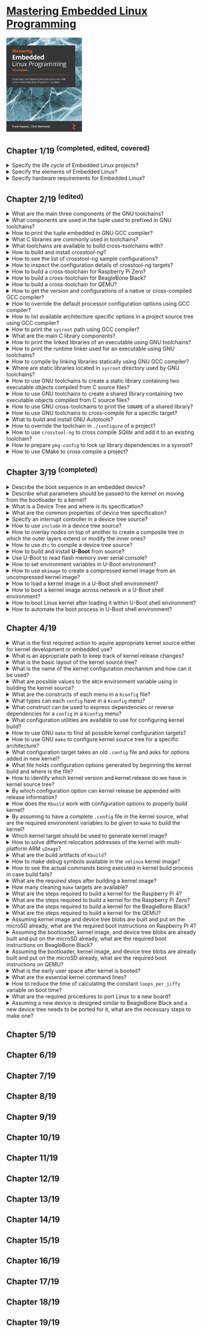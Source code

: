 # [Mastering Embedded Linux Programming](https://www.amazon.com/Mastering-Embedded-Linux-Programming-potential/dp/1789530385/ref=sr_1_3?keywords=9781789530384&qid=1661185260&sr=8-3)
<img alt="9781789530384" src="../covers/9781789530384.jpg" width="200"/>

## Chapter 1/19 <sup>(completed, edited, covered)</sup>

<details>
<summary>Specify the life cycle of Embedded Linux projects?</summary>

> 1. Board Bring-Up
> 2. System Architecture and Design Choice
> 3. Writing Embedded Applications
> 4. Debugging and Optimizing Performance

> Origin: 1

> References:
---
</details>

<details>
<summary>Specify the elements of Embedded Linux?</summary>

> 1. Toolchain
> 2. Bootloader
> 3. Kernel
> 4. Root filesystem
> 5. Embedded Applications

> Origin: 1

> References:
---
</details>

<details>
<summary>Specify hardware requirements for Embedded Linux?</summary>

> 1. CPU architecture
> 2. Reasonable amout of RAM
> 3. Non-volatile storage
> 4. Serial port
> 5. Debugging interface (e.g. JTAG)

> Origin: 1

> References:
---
</details>

## Chapter 2/19 <sup>(edited)</sup>

<details>
<summary>What are the main three components of the GNU toolchains?</summary>

> * binutils **(base-devel)**: [https://gnu.org/software/binutils](https://gnu.org/software/binutils)
> * gcc **(base-devel)**: [https://gcc.gnu.org](https://gcc.gnu.org)
> * C library + Linux header files

> Origin: 2

> References:
> - [LLVM support for kernel build](https://kernel.org/doc/html/latest/kbuild/llvm.html)
---
</details>

<details>
<summary>What components are used in the tuple used to prefixed in GNU toolchains?</summary>

> * CPU Architecture + Endianness (e.g. `x86_64`, `mipsel`, `armeb`)
> * Vendor (e.g. `buildroot`)
> * Kernel (e.g. `linux`)
> * Operating System + ABI (e.g. `gnueabi`, `gnueabihf`, `musleabi`, `musleabihf`)
> 

> Origin: 2

> References:
---
</details>

<details>
<summary>How to print the tuple embedded in GNU GCC compiler?</summary>

> ```sh
> gcc -dumpmachine
> ``````

> Origin: 2

> References:
---
</details>

<details>
<summary>What C libraries are commonly used in toolchains?</summary>

> * glibc: [https://gnu.org/software/libc](https://gnu.org/software/libs)
> * musl libs: [https://musl.libc.org](https://musl.libc.org)
> * uClibc-ng: [https://uclibc-ng.org](https://uclibc-ng.org)
> * eglibc: [https://uclibc.org/home](https://uclibc.org/home)

> Origin: 2

> References:
---
</details>

<details>
<summary>What toolchains are available to build cross-toolchains with?</summary>

> Toolchain can be completely built manually by [Cross Linux From Scratch](https://trac.clfs.org).
> Another alternative to build toolchains is [crosstool-NG](https://crosstool-ng.github.io).

> Origin: 2

> References:
---
</details>

<details>
<summary>How to build and install <i>crosstool-ng</i>?</summary>

> ```sh
> git clone https://github.com/crosstool-ng/crosstool-ng.git
> cd crosstool-ng
> git checkout <latest>
> ./bootstrap
> ./configure --enable-local
> make -j<cores>
> ./ct-ng --version
> ``````

> Origin: 2

> References:
---
</details>

<details>
<summary>How to see the list of crosstool-ng sample configurations?</summary>

```sh
./ct-ng list-samples
```
</details>

<details>
<summary>How to inspect the configuration details of crosstool-ng targets?</summary>

> ```sh
> ./ct-ng show-<sample>
> ./ct-ng show-armv6-unknown-linux-gnueabihf
> ./ct-ng show-arm-cortex_a8-linux-gnueabi
> ./ct-ng show-arm-unknown-linux-gnueabi
> ``````

> Origin: 2

> References:
---
</details>

<details>
<summary>How to build a cross-toolchain for Raspberry Pi Zero?</summary>

> Considering the processor used in this device which is `bmc2835` having an armv6 core, we should use the following target:
>
> ```sh
> ./ct-ng distclean
> ./ct-ng show-armv6-unknown-linux-gnueabihf
> ./ct-ng armv6-unknown-linux-gnueabihf
> ``````
>
> Change following kernel configurations and set their values accordingly:
>
> * Tarbal path
> * Build path
> * Vendor tuple
>
> ```sh
> ./ct-ng build
> ``````

> Origin: 2

> References:
---
</details>

<details>
<summary>How to build a cross-toolchain for BeagleBone Black?</summary>

> ```sh
> ./ct-ng distclean
> ./ct-ng show-arm-cortex_a8-linux-gnueabi
> ./ct-ng arm-cortex_a8-linux-gnueabi
> ``````
> 
> Change the following kernel configurations and set their values accordingly:
> 
> * **Paths and misc options** >> **Render the toolchain read-only**: disable
> * **Target options** >> **Floating point**: **hardware (FPU)**
> * **Target options** >> **Use specific FPU**: neon
> 
> ```sh
> ./ct-ng build
> ``````

> Origin: 2

> References:
---
</details>

<details>
<summary>How to build a cross-toolchain for QEMU?</summary>

> ```sh
> ./ct-ng distclean
> ./ct-ng show-arm-unknown-linux-gnueai
> ./ct-ng arm-unknown-linux-gnueai
> ``````
> 
> Change the following kernel configurations and set their values accordingly:
> 
> * **Paths and misc options** >> disable **Render the toolchain read-only**
> 
> ```sh
> ./ct-ng build
> ``````

> Origin: 2

> References:
---
</details>

<details>
<summary>How to get the version and configurations of a native or cross-compiled GCC compiler?</summary>

> ```sh
> ${CROSS_COMPILE}gcc -v
> ``````

> Origin: 2

> References:
---
</details>

<details>
<summary>How to override the default processor configuration options using GCC compiler?</summary>

> ```sh
> ${CROSS_COMPILE}gcc -mcpu=cortex-a5 main.c -o app
> ``````

> Origin: 2

> References:
---
</details>

<details>
<summary>How to list available architecture specific options in a project source tree using GCC compiler?</summary>

> ```sh
> ${CROSS_COMPILE}gcc --target-help
> ``````

> Origin: 2

> References:
---
</details>

<details>
<summary>How to print the <code>sysroot</code> path using GCC compiler?</summary>

> ```sh
> ${CROSS_COMPILE}gcc -print-sysroot
> ``````

> Origin: 2

> References:
---
</details>

<details>
<summary>What are the main C library components?</summary>

> * libc (linked by default)
> * libm
> * libpthread
> * librt

> Origin: 2

> References:
---
</details>

<details>
<summary>How to print the linked libraries of an executable using GNU toolchains?</summary>

> ```sh
> ${CROSS_COMPILE}readelf -a app | grep "Shared library"
> ``````

> Origin: 2

> References:
---
</details>

<details>
<summary>How to print the runtime linker used for an executable using GNU toolchains?</summary>

> ```sh
> ${CROSS_COMPILE}readelf -a app | grep "program interpreter"
> ``````

> Origin: 2

> References:
---
</details>

<details>
<summary>How to compile by linking libraries statically using GNU GCC compiler?</summary>

> ```sh
> ${CROSS_COMPILE}gcc -static main.c -o app
> ``````

> Origin: 2

> References:
---
</details>

<details>
<summary>Where are static libraries located in <code>sysroot</code> directory used by GNU toolchains?</summary>

> ```sh
> SYSROOT=$(${CROSS_COMPILE}gcc -print-sysroot)
> cd $SYSROOT
> ls -l usr/lib/libc.a
> ``````

> Origin: 2

> References:
---
</details>

<details>
<summary>How to use GNU toolchains to create a static library containing two executable objects compiled from C source files?</summary>

> ```sh
> ${CROSS_COMPILE}gcc -c test1.o
> ${CROSS_COMPILE}gcc -c test2.o
> ${CROSS_COMPILE}ar rc libtest1.a test1.o test2.o
> ${CROSS_COMPILE}gcc main.c -ltest -L../libs -I../include -o app
> ``````

> Origin: 2

> References:
---
</details>

<details>
<summary>How to use GNU toolchains to create a shared library containing two executable objects compiled from C source files?</summary>

> ```sh
> ${CROSS_COMPILE}gcc -fPIC -c test1.c
> ${CROSS_COMPILE}gcc -fPIC -c test2.c
> ${CROSS_COMPILE}gcc -shared -o libtest.so test1.o test2.o
> ${CROSS_COMPILE}gcc main.c -ltest -L../libs -I../include -o app
> ${CROSS_COMPILE}readelf -a app | grep library
> ${CROSS_COMPILE}readelf -a app | grep interpreter
> ``````

> Origin: 2

> References:
---
</details>

<details>
<summary>How to use GNU cross-toolchains to print the <code>SONAME</code> of a shared library?</summary>

> ```sh
> ${CROSS_COMPILE}readelf -a /usr/lib/x86_64-linux-gnu/libjpeg.so.8.2.2 | grep SONAME
> libjpeg.so.8
> ``````

> Origin: 2

> References:
---
</details>

<details>
<summary>How to use GNU toolchains to cross-compile for a specific target?</summary>

> By using environment variables to specify toolchains:
>
> ```sh
> export CROSS_COMPILE=armv6-rpi-linux-gnueabihf-
> make
> ``````
>
> Or by specifying behind the `make` command directly:
>
> ```sh
> make CROSS_COMPILE=armv6-rpi-linux-gnueabihf-
> ``````

> Origin: 2

> References:
---
</details>

<details>
<summary>What to build and install GNU Autotools?</summary>

> * GNU Autoconf [https::/gnu.org/software/autoconf/autoconf.html](https::/gnu.org/software/autoconf/autoconf.html)
> * GNU Automake [https://gnu.org/savannah-checkouts/gnu/automake](https://gnu.org/savannah-checkouts/gnu/automake)
> * GNU Libtool [https://gnu.org/software/libtool/libtool.html](https://gnu.org/software/libtool/libtool.html)
> * Gnulib [https://gnu.org/software/gnulib](https://gnu.org/software/gnulib)
> 
> ```sh
> ./configure
> make
> make install
> ``````

> Origin: 2

> References:
---
</details>

<details>
<summary>How to override the toolchain in <code>./configure</code> of a project?</summary>

> ```sh
> CC=armv6-rpi-linux-gnueabihf-gcc ./configure --host=armv6-rpi-linux-gnueabihf
> ``````

> Origin: 2

> References:
---
</details>

<details>
<summary>How to use <code>crosstool-ng</code> to cross compile <i>SQlite</i> and add it to an existing toolchain?</summary>

> ```sh
> wget http://www.sqlite.org/2020/sqlite-autoconf-3330000.tar.gz
> tar xf sqlite-autoconf-3330000.tar.gz
> cd sqlite-autoconf-3330000
> CC=armv6-rpi-linux-gnueabihf-gcc ./configure --host=armv6-rpi-linux-gnueabihf --prefix=/usr
> make
> make DESTDIR=$(armv6-rpi-linux-gnueabi-gcc -print-sysroot) install
> 
> armv6-rpi-linux-gnueabihf main.c -o sqlite-test -lsqlite3
> ``````

> Origin: 2

> References:
---
</details>

<details>
<summary>How to prepare <code>pkg-config</code> to look up library dependencies in a sysroot?</summary>

> In order for `pkg-config` to address library and header files belonging to *sqlite3*, it should be able to see `<sysroot>/usr/lib/pkgconfig/sqlite3.pc`:
>
> ```sh
> export CROSS_COMPILE="xtools/armv6-rpi-linux-gnueabihf-"
> export PKG_CONFIG_LIBDIR=$(${CROSS_COMPILE}gcc -print-sysroot)/usr/lib/pkgconfig
> ${CROSS_COMPILE}gcc $(pkg-config sqlite3 --cflags --libs) main.c -o sqlite-test
> ``````

> Origin: 2

> References:
---
</details>

<details>
<summary>How to use CMake to cross compile a project?</summary>

> ```sh
> export CROSS_COMPILE="xtools/armv6-rpi-linux-gnueabihf-"
> cmake -S . -B build -D CMAKE_INSTALL_PREFIX:PATH=sysroot -D CMAKE_C_COMPILER:PATH=${CROSS_COMPILE}gcc
> cmake --build build --parallel 8 --target all
> cmake --build build --parallel 8 --target install
> ``````

> Origin: 2

> References:
---
</details>

## Chapter 3/19 <sup>(completed)</sup>

<details>
<summary>Describe the boot sequence in an embedded device?</summary>

> * **Phase 1 Rom Code**: loads a small chunk of code from first few pages of NAND, from flash memory connected through **Serial Peripheral Interface**, or from the first sector of an MMC device, or from a file named ML on the first partition of an MMC device.
> * **Phase 2 Secondary Program Loader (SPL)**: sets up memory controller and other essential parts of the system in preparation for loading the **TPL** into DRAM.
> * **Phase 3 Tertiary Program Loader (TPL)**: full bootloader such as U-Boot loads the kernel + optional FDT and initramfs into DRAM.

> Origin: 3

> References:
---
</details>

<details>
<summary>Describe what parameters should be passed to the kernel on moving from the bootloader to a kernel?</summary>

> * The machine number, which is used on PowerPC and Arm platform without support for a device tree, to Identify the type of SoC.
> * Basic details of the hardware that's been detected so far, including the size and location of the physical RAM and the CPU's clock speed.
> * The kernel command line.
> * Optionally, the location and size of a device tree binary.
> * Optionally, the location and size of an initial RAM disk, called the **initial RAM file system (initramfs)**.

> Origin: 3

> References:
---
</details>

<details>
<summary>What is a Device Tree and where is its specification?</summary>

> * https://github.com/devicetree-org/devicetree-specification/releases

> Origin: 3

> References:
---
</details>

<details>
<summary>What are the common properties of device tree specification?</summary>

> * Device tree begins with a root node.
> * **reg** property referes to a range of units in a register space.
>
> ```dts
> /dts-v1/;
> /{
>     model = "TI AM335x BeagleBone";
>     compatible = "ti,am33xx";
>     #address-cells = <1>;
>     #size-cells = <1>;
>     cpus {
>         #address-cells = <1>;
>         #size-cells = <0>;
>         cpu@0 {
>             compatible = "arm,cortex-a8";
>             device_type = "cpu";
>             reg = <0>;
>         };
>     };
>     memory@80000000 {
>         device_type = "memory";
>         reg = <0x80000000 0x20000000>; /* 512 MB */
>     };
> };
> ``````

> Origin: 3

> References:
> - [Device Tree Bindings](https://kernel.org/doc/html/latest/devicetree/bindings/ "/devicetree/bindings")
---
</details>

<details>
<summary>Specify an interrupt controller in a device tree source?</summary>

> * Labels used can be expressed in connections to reference to a node.
> * Labels are also referred to as **phandles**.
> * **interrupt-controller** property identifies not as interrupt controller.
> * **interrupt-parrent** property references the interrupt controller.
>
> ```dts
> /dts-v1/;
> {
>     intc: interrupt-controller@48200000 {
>         compatible = "ti,am33xx-intc";
>         interrupt-controller;
>         #interrupt-cells = <1>;
>         reg = <0x48200000 0x1000>;
>     };
>     lcdc: lcdc@48200000 {
>         compatible = "ti,am33xx-tilcdc";
>         reg = <0x4830e000 0x1000>;
>         interrupt-parent = <&intc>;
>         interrupts = <36>;
>         ti,hwmods = "lcdc";
>         status = "disabled";
>     };
> };
> ``````

> Origin: 3

> References:
---
</details>

<details>
<summary>How to use <code>include</code> in a device tree source?</summary>

> ```dts
> /include/ "vexpress-v2m.dtsi"
> ``````

> Origin: 3

> References:
---
</details>

<details>
<summary>How to overlay nodes on top of another to create a composite tree in which the outer layers extend or modify the inner ones?</summary>

> * The **status** is disabled, meaning that no device driver should be bound to it.
>
> ```dts
> mmc1: mmc@48060000 {
>     compatible = "ti,omap4-hsmmc";
>     t.hwmods = "mmc1";
>     ti,dual-volt;
>     ti,needs-special-reset;
>     ti,needs-special-hs-handling;
>     dmas = <&edma_xbar 24 0 0 &edma_xbar 25 0 0>;
>     dma_names = "tx", "rx";
>     interrupts = <64>;
>     reg = <0x48060000 0x1000>;
>     status = "disabled";
> };
> ``````
>
> * The **status** property is set to *okay*, which causes the MMC device driver to bind with this interface.
>
> ```dtsi
> &mmc1 {
>     status = "okay";
>     bus-width = <0x4>;
>     pinctrl-names = "default";
>     pinctrl-0 = <&mmc1_pins>;
>     cd-gpios = <&gpio0 6 GPIO_ACTIVE_LOW>;
> };
> ``````
>
> * The **mmc1** interface is connected to a different voltage regulator on the BeagleBone Black as expressed in am335x-boneblack.dts, which associates it with the voltage regulator via the **vmmcsd_fixed** label:
>
> ```dtsi
> &mmc1 {
>     vmmc-supply = <&vmmcsd_fixed>;
> };
> ``````

> Origin: 3

> References:
---
</details>

<details>
<summary>How to use <code>dtc</code> to compile a device tree source?</summary>

> ```sh
> dtc beaglebone-black.dts -o beaglebone-black.dtb
> ``````

> Origin: 3

> References:
---
</details>

<details>
<summary>How to build and install <b>U-Boot</b> from source?</summary>

> ```sh
> git clone git:://git.denx.de/u-boot.git
> cd u-boot
> git checkout v2021.01
> make ARCH=arm CROSS_COMPILE=arm-cortex_a8-linux-gnueabihf- am335x_emv_defconfig
> make ARCH=arm CROSS_COMPILE=arm-cortex_a8-linux-gnueabihf- -j2
> sudo fdisk /dev/sda
> mkfs.vfat -F 16 -n boot /dev/sda1
> mkfs.ext4 -L rootfs /dev/sda2
> mount /dev/sda1 /run/media/brian/boot
> cp MLO u-boot.img /run/media/brian/boot
> umount /run/media/brian/boot
> picocom -b 115200 /dev/ttyUSB0
> ``````
> 
> The results of the compilation:
> 
> * `u-boot`: U-Boot in ELF object format, suitable for use with a debugger
> * `u-boot.map`: The symbol table
> * `u-boot.bin`: U-Boot in raw binary format, suitable for running on your device
> * `u-boot.img`: This is `u-boot.bin` with a U-Boot header added, suitable for uploading to a running copy of U-Boot
> * `u-boot.srec`: U-Boot in Motoral S-record (**SRECORD** or **SRE**) format, suitable for transferring over a serial connection
> * `MLO`: The BeagleBone Black also requires a **SPL** which is built here

> Origin: 3

> References:
---
</details>

<details>
<summary>Use U-Boot to read flash memory over serial console?</summary>

> Read `0x200000` bytes from offset `0x400000` from the start of the NAND memory into RAM address `0x82000000`
>
> ```sh
> nand read 82000000 400000 200000
> ``````

> Origin: 3

> References:
---
</details>

<details>
<summary>How to set environment variables in U-Boot environment?</summary>

> ```sh
> setenv foo bar
> printenv foo
> 
> setenv foo # reset foo
> printenv # print all environment variables
> ``````

> Origin: 3

> References:
---
</details>

<details>
<summary>How to use <code>mkimage</code> to create a compressed kernel image from an uncompressed kernel image?</summary>

> ```sh
> mkimage --help
> mkimage -A arm -O linux -T kernel -C gzip -a 0x80008000 0e 0x80008000 -n 'Linux' -d zImage uImage
> ``````

> Origin: 3

> References:
---
</details>

<details>
<summary>How to load a kernel image in a U-Boot shell environment?</summary>

> ```sh
> mmc rescan
> fatload mmc 0:1 82000000 uimage
> iminfo 82000000
> ``````

> Origin: 3

> References:
---
</details>

<details>
<summary>How to boot a kernel image across network in a U-Boot shell environment?</summary>

> ```sh
> setenv ipaddr 192.168.1.12
> setenv serverip 192.168.1.18
> tftp 82000000 uImage
> tftpboot 82000000 uimage
> nandecc hw
> nand erase 280000 400000
> nand write 82000000 280000 400000
> nand read 82000000 280000 400000
> ``````

> Origin: 3

> References:
---
</details>

<details>
<summary>How to boot Linux kernel after loading it within U-Boot shell environment?</summary>

> ```sh
> # bootm [kernel address] [ramdist address] [dtb address]
> bootm 82000000 - 83000000
> ``````

> Origin: 3

> References:
---
</details>

<details>
<summary>How to automate the boot process in U-Boot shell environment?</summary>

> ```sh
> setenv bootcmd nand read 82000000 400000 200000\;bootm 82000000
> ``````

> Origin: 3

> References:
---
</details>

## Chapter 4/19

<details>
<summary>What is the first required action to aquire appropriate kernel source either for kernel development or embedded use?</summary>

> To follow kernel mainline, below repository should be used:
>
> ```sh
> git clone git://git.kernel.org/pub/scm/linux/kernel/git/torvalds/linux.git
> ``````
>
> To use long-term releases of the kernel, below repository should be used instead:
>
> ```sh
> git clone git://git.kernel.org/pub/scm/linux/kernel/git/stable/linux-stable.git
> ``````

> Origin: 4

> References:
---
</details>

<details>
<summary>What is an appropriate path to keep track of kernel release changes?</summary>

> Follow up overviews of each kernel release on **KernelNewbies** to see changes.

> Origin: 4

> References:
> - https://kernelnewbies.org/LinuxVersions
---
</details>

<details>
<summary>What is the basic layout of the kernel source tree?</summary>

> * `arch`: architecture specific files.
> * `Documentation`: main kernel documentation.
> * `drivers`: device drivers, each type having specific subdirectory.
> * `fs`: filesystem code.
> * `include`: kernel header files, including required headers for building the toolchain.
> * `init`: kernel startup code.
> * `kernel`: core functions, including scheduling, locking, timers, power management, and debug/trace code.
> * `mm`: memory management.
> * `net`: network protocols.
> * `scripts`: useful scripts, including the **device tree compiler**.
> * `tools`: useful tools, including the Linux performance counters tool, `perf`.

> Origin: 4

> References:
---
</details>

<details>
<summary>What is the name of the kernel configuration mechanism and how can it be used?</summary>

> The configuration mechanism is called `Kconfig`, and the build system that it integrates with it is called `Kbuild`.

> Origin: 4

> References:
> - [Documentation/kbuild](https://www.kernel.org/doc/html/latest/kbuild/)
---
</details>

<details>
<summary>What are possible values to the <code>ARCH</code> environment variable using in building the kernel source?</summary>

> The value you put into `ARCH` is one of the subdirectories you find in the `arch` directory in the kernel source tree.

> Origin: 4

> References:
---
</details>

<details>
<summary>What are the constructs of each menu in a <code>Kconfig</code> file?</summary>

> Each `config` identifier is constructed as follows:
>
> ```kconfig
> menu "Menu Title"
> [...]
> config EXAMPLE
>     bool "config inline description"
>     default [y,m,n]
>     help
>         multi-line config description.
> [...]
> endmenu
> ``````
>
> This config can be found in `.config` file as `CONFIG_EXAMPLE=y`.

> Origin: 4

> References:
---
</details>

<details>
<summary>What types can each <code>config</code> have in a <code>Kconfig</code> menu?</summary>

> * `bool`: either `y` or not defined.
> * `tristate`: feature can be built as a kernel module or built into the main kernel image.
> * `int`: integer value using decimal notation.
> * `hex`: unsigned integer value using hexadecimal notation.
> * `string`: string value.

> Origin: 4

> References:
---
</details>

<details>
<summary>What construct can be used to express dependencies or reverse dependencies for a <code>config</code> in a <code>Kconfig</code> menu?</summary>

> Dependencies can be expressed by `depends on` construct:
>
> ```kconfig
> config EXAMPLE
>     tristate "config inline description"
>     depends on DEPENDENCY
> ``````
>
> `EXAMPLE` will not be shown in menu if `DEPENDENCY` is not set.
>
> Reverse dependencies can be expressed by `select` construct, as an example in `arch/arm`
>
> ```kconfig
> config ARM
>     bool
>     default y
>     select ARCH_KEEP_MEMBLOCK
>     ...
> ``````
>
> Selecting any config as reverse dependency, sets its value as `y`.

> Origin: 4

> References:
---
</details>

<details>
<summary>What configuration utilities are available to use for configuring kernel build?</summary>

> * `menuconfig`: requires `ncurses`, `flex`, and `bison` packages.
> * `xconfig`
> * `gconfig`

> Origin: 4

> References:
---
</details>

<details>
<summary>How to use GNU <code>make</code> to find all possible kernel configuration targets?</summary>

> There is a set of known working configuration files in `arch/$ARCH/configs`, each containing suitable configuration values for a single SoC or a group of SoCs.
>
> To make configuration for `arm64` SoCs:
>
> ```sh
> make ARCH=arm64 defconfig
> ``````
>
> To make configuration for SoC of `raspberry pi zero`, considering its `bcm2835` 32-bits processor:
>
> ```sh
> make ARCH=arm bcm2835_defconfig
> ``````

> Origin: 4

> References:
---
</details>

<details>
<summary>How to use GNU <code>make</code> to configure kernel source tree for a specific architecture?</summary>

> `ARCH` environment variable needs to be set for almost all `make` targets:
>
> ```sh
> make ARCH=arm menuconfig
> ``````

> Origin: 4

> References:
---
</details>

<details>
<summary>What configuration target takes an old <code>.config</code> file and asks for options added in new kernel?</summary>

> The `oldconfig` target validates modified `.config`.
>
> ```sh
> make ARCH=arm oldconfig
> ``````
>
> Use `olddefconfig` target to use a preconfigured `.config` file and set new parameters as default.
>
> ```sh
> make ARCH=arm olddefconfig
> ``````

> Origin: 4

> References:
---
</details>

<details>
<summary>What file holds configuration options generated by beginning the kernel build and where is the file?</summary>

> A header file `include/generated/autoconf.h` contains `#define` preprocessors to be included in the kernel source.

> Origin: 4

> References:
---
</details>

<details>
<summary>How to identify which kernel version and kernel release do we have in kernel source tree?</summary>

> This is reported at runtime through the `uname` command.  
> It is also used in naming the directory where kernel modules are stored.
>
> ```sh
> make ARCH=arm kernelversion
> make ARCH=arm kernelrelease
> ``````

> Origin: 4

> References:
---
</details>

<details>
<summary>By which configuration option can kernel release be appended with release information?</summary>

> `CONFIG_LOCALVERSION` option is the release information string to be appended to kernel release.  
> Kernel version can never be appended.

> Origin: 4

> References:
---
</details>

<details>
<summary>How does the <code>Kbuild</code> work with configuration options to properly build kernel?</summary>

> `Kbuild` takes configurations from `.config` file and follows below pattern in make files such as `drivers/char/Makefile`:
>
> ```make
> obj-y += mem.o random.o
> obj-$(CONFIG_TTY_PRINTK) += ttyprintk.o
> ``````

> Origin: 4

> References:
---
</details>

<details>
<summary>By assuming to have a complete <code>.config</code> file in the kernel source, what are the required environment variables to be given to <code>make</code> to build the kernel?</summary>

> * `ARCH`: architecture name
> * `CROSS_COMPILE`: toolchain prefix ending with a hyphen, visible in `PATH`

> Origin: 4

> References:
---
</details>

<details>
<summary>Which kernel target should be used to generate kernel image?</summary>

> * **U-Boot**: traditionally `uImage`, but newer versions can load `zImage`
> * **x86 targets**: `bzImage`
> * **Most other bootloaders**: `zImage`
>
> ```sh
> make -j $(($(nproc) / 2)) ARCH=arm CROSS_COMPILE=armv6-rpi-linux-gnueabihf- zImage
> ``````

> Origin: 4

> References:
---
</details>

<details>
<summary>How to solve different relocation addresses of the kernel with multi-platform ARM <code>uImage</code>?</summary>

> The relocation address is coded into the `uImage` header by the `mkimage` command when the kernel is built, but fails with multiple reloaction addresses.
>
> ```sh
> make -j $(($(nproc)/2)) ARCH=arm CROSS_COMPILE=arm-rpi-linux-gnueabihf- LOADADDR=0x80008000 uImage
> ``````

> Origin: 4

> References:
---
</details>

<details>
<summary>What are the build artifacts of <code>Kbuild</code>?</summary>

> * `vmlinux`: the kernel as an ELF binary, suited for debugging by `kgdb`.
> * `System.map`: the symbol table in a human-readable form.
> * `arch/$ARCH/boot`: the directory containing vmlinux image converted for bootloaders.
>
> * `arch/$ARCH/boot/Image`: `vmlinux` converted to raw binary format.
> * `zImage`: compressed version of `Image`.
> * `uImage`: `zImage` plus a 64-byte U-Boot header.

> Origin: 4

> References:
---
</details>

<details>
<summary>How to make debug symbols available in the <code>vmlinux</code> kernel image?</summary>

> By enabling `CONFIG_DEBUG_INFO` configuration option.

> Origin: 4

> References:
---
</details>

<details>
<summary>How to see the actual commands being executed in kernel build process in case build fails?</summary>

> ```sh
> make -j $(($(nproc)/2)) ARCH=arm CROSS_COMPILE=arm-rpi-linux-gnueabihf- V=1 zImage
> ``````

> Origin: 4

> References:
---
</details>

<details>
<summary>What are the required steps after building a kernel image?</summary>

> Compiling device trees:
>
> ```sh
> make ARCH=arm dtbs
> ``````
>
> Compiling modules:
>
> ```sh
> make -j 8 ARCH=arm CROSS_COMPILE=arm-rpi-linux-gnueabihf- modules
> ``````
>
> Install modules:
>
> ```sh
> make -j 8 ARCH=arm CROSS_COMPILE=arm-rpi-linux-gnueabihf- INSTALL_MOD_PATH=/run/media/user/rootfs install_modules
> ``````

> Origin: 4

> References:
---
</details>

<details>
<summary>How many cleaning <code>make</code> targets are available?</summary>

> * `clean`: remove object files and most intermediates.
> * `mrproper`: remove all intermediate files and `.config` file.
> * `distclean`: remove all, also delete editor backup files, patch files, and other artifacts.

> Origin: 4

> References:
---
</details>

<details>
<summary>What are the steps required to build a kernel for the Raspberry Pi 4?</summary>

> Raspberry Pi is a little different here. So prebuilt binaries or patched sources are preferred:
>
> * Clone a stable branch of Raspberry Pi Foundations' kernel fork into a `linux` directory.
> * Export contents of the `boot` subdirectory from Raspberry Pi Foundation's `firmware` repo to a `boot` directory.
> * Delete existing kernel images, device tree blobs, and device tree overlays from the `boot` directory.
> * From the `linux` directory, build the 64-bit kernel, modules, and device tree for the Raspberry Pi 4.
> * Copy the newly built kernel image, device tree blobs, and device tree overlays from `arch/arm64/boot/` to the `boot` directory.
> * Write `config.txt` and `cmdline.txt` files out to the boot directory for the Raspberry Pi's bootloader to read and pass to the kernel.
>
> Prebuilt toolchain:
>
> [AArch64 GNU/Linux target (aarch64-none-linux-gnu)](https://developer.arm.com/-/media/Files/downloads/gnu-a/10.3-2021.07/binrel/gcc-arm-10.3-2021.07-x86_64-aarch64-none-linux-gnu.tar.xz?rev=1cb9c51b94f54940bdcccd791451cec3&hash=A56CA491FA630C98F7162BC1A302F869)
>
> * Clone a stable branch of Raspberry Pi Foundations' kernel fork into a `linux` directory.
> * Export contents of the `boot` subdirectory from Raspberry Pi Foundation's `firmware` repo to a `boot` directory.
> * Delete existing kernel images, device tree blobs, and device tree overlays from the `boot` directory.
> * From the `linux` directory, build the 64-bit kernel, modules, and device tree for the Raspberry Pi 4.
> * Copy the newly built kernel image, device tree blobs, and device tree overlays from `arch/arm64/boot/` to the `boot` directory.
> * Write `config.txt` and `cmdline.txt` files out to the boot directory for the Raspberry Pi's bootloader to read and pass to the kernel.
>
> Patched kernel source for Raspberry Pi:
>
> https://github.com/raspberrypi/linux.git
>
> ```sh
> cd ~
> wget [AArch64 GNU/Linux target (aarch64-none-linux-gnu)]
> tar xf archive.tar.xz
> mv gcc-executable gcc-arm-aarch32-none-linux-gnu
> sudo pacman -S subversion openssl
> git clone --depth 1 -b rpi-4.5.y https://github.com/raspberrypi/linux.git
> svn export https://github.com/raspberrypi/firmware/trunk/boot
> rm boot/kernel*
> rm boot/*.dtb
> rm boot/overlays/*.dtbo
> 
> PATH=~/gcc-arm-aarch64-none-linux-gnu/bin/:$PATH
> cd linux
> make ARCH=arm64 CROSS_COMPILE=aarch64-none-linux-gnu- bcm2711_defconfig
> make -j $(($(nproc)/2)) ARCH=arm64 CROSS_COMPILE=aarch64-none-linux-gnu-
> cp arch/arm64/boot/Image ../boot/kernel8.img
> cp arch/arm64/boot/dts/overlays/*.dtbo ../boot/overlays/
> cp arch/arm64/boot/dts/broadcom/*.dtb ../boot
> echo 'enable_uart=1' > ../boot/config.txt
> echo 'arm_64bit=1' >> ../boot/config.txt
> echo 'console=serial0,115200 console=tty1 root=/dev/mmcblk0p2 rootwait' > ../boot/cmdline.txt
> ``````

> Origin: 4

> References:
---
</details>

<details>
<summary>What are the steps required to build a kernel for the Raspberry Pi Zero?</summary>

> Prebuilt toolchain:
> [AArch32 target with hard float (arm-none-linux-gnueabihf)](AArch32 target with hard float (arm-none-linux-gnueabihf))
>
> ```sh
> cd ~
> wget [AArch32 GNU/Linux target (aarch32-none-linux-gnu)]
> tar xf archive.tar.xz
> mv gcc-executable gcc-arm-aarch32-none-linux-gnu
> sudo pacman -S subversion openssl
> git clone --depth 1 -b rpi-4.5.y https://github.com/raspberrypi/linux.git
> svn export https://github.com/raspberrypi/firmware/trunk/boot
> rm boot/kernel*
> rm boot/*.dtb
> rm boot/overlays/*.dtbo
> 
> PATH=~/gcc-arm-aarch32-none-linux-gnu/bin/:$PATH
> cd linux
> make ARCH=arm CROSS_COMPILE=aarch32-none-linux-gnu- bcm2711_defconfig
> make -j $(($(nproc)/2)) ARCH=arm CROSS_COMPILE=aarch32-none-linux-gnu-
> cp arch/arm/boot/Image ../boot/kernel8.img
> cp arch/arm/boot/dts/overlays/*.dtbo ../boot/overlays/
> cp arch/arm/boot/dts/broadcom/*.dtb ../boot
> echo 'enable_uart=1' > ../boot/config.txt
> echo 'console=serial0,115200 console=tty1 root=/dev/mmcblk0p2 rootwait' > ../boot/cmdline.txt
> ``````

> Origin: 4

> References:
---
</details>

<details>
<summary>What are the steps required to build a kernel for the BeagleBone Black?</summary>

> ```sh
> cd linux-stable
> make ARCH=arm CROSS_COMPILE=arm-cortex_a8-linux-gnueabihf- distclean
> make ARCH=arm multi_v7_defconfig
> make ARCH=arm CROSS_COMPILE=arm-cortex_a8-linux-gnueabihf- zImage -j $(($(nproc)/2))
> make ARCH=arm CROSS_COMPILE=arm-cortex_a8-linux-gnueabihf- modules -j $(($(nproc)/2))
> make ARCH=arm CROSS_COMPILE=arm-cortex_a8-linux-gnueabihf- dts
> ``````

> Origin: 4

> References:
---
</details>

<details>
<summary>What are the steps required to build a kernel for the QEMU?</summary>

> ```sh
> cd linux-stable
> make ARCH=arm CROSS_COMPILE=arm-unknown-linux-gnueabihf- distclean
> make ARCH=arm CROSS_COMPILE=arm-unknown-linux-gnueabihf- zImage -j $(($(nproc)/2))
> make ARCH=arm CROSS_COMPILE=arm-unknown-linux-gnueabihf- modules -j $(($(nproc)/2))
> make ARCH=arm CROSS_COMPILE=arm-unknown-linux-gnueabihf- dts
> ``````

> Origin: 4

> References:
---
</details>

<details>
<summary>Assuming kernel image and device tree blobs are built and put on the microSD already, what are the required boot instructions on Raspberry Pi 4?</summary>

> Nothing.
> Raspberry Pis use a proprietary bootloader provided by Broadcom instead of U-Boot.
> Kernel will boot and ends with a kernel panic because of the abcense of root filesystem.

> Origin: 4

> References:
---
</details>

<details>
<summary>Assuming the bootloader, kernel image, and device tree blobs are already built and put on the microSD already, what are the required boot instructions on BeagleBone Black?</summary>

> ```sh
> fatload mmc 0:1 0x80200000 zImage
> fatload mmc 0:1 0x80f00000 am335x-boneblack.dtb
> setenv bootargs console=ttyo0
> bootz 0x80200000 - 0x80f00000
> ``````

> Origin: 4

> References:
---
</details>

<details>
<summary>Assuming the bootloader, kernel image, and device tree blobs are already built and put on the microSD already, what are the required boot instructions on QEMU?</summary>

> ```sh
> QEMU_AUDIO_DRV=none qemu-system-arm -m 256M -nographic -M versatilepb -kernel zImage -apend "console=ttyAMA0,115200" -dtb versatile-pb.dts"
> ``````

> Origin: 4

> References:
---
</details>

<details>
<summary>What is the early user space after kernel is booted?</summary>

> The kernel has to mount a root filesystem and execute the first user space process via a ramdisk or by mounting a real filesystem on a block device.
>
> The code for this process is in `init/main.c`, starting with `rest_init()` function which creates the first thread with PID 1 and runs the code in `kernel_init()`.
>
> If there is a ramdisk, it will try to execute the program `/init`, which will take on the task of setting up the user space.
>
> If the kernel fails to find and run `/init`, it tries to mount a filesystem by calling the `prepare_namespace()` function in `init/do_mounts.c`.
>
> ```sh
> root=/dev/ mmcblk0p1
> ``````

> Origin: 4

> References:
---
</details>

<details>
<summary>What are the essential kernel command lines?</summary>

> * `debug`: set console log level.
> * `init`: the `init` program to run from a mounted root filesystem which defaults to `/sbin/init`.
> * `lpj`: sets `loops_per_jiffy` to a given constant.
> * `panic`: behavior when the kernel panics. above zero is number of seconds before reboot, zero waits forever, and below zero reboots instantly.
> * `quiet`: no log levels.
> * `rdinit`: the `init` program to run from a ramdisk. defaults to `/init`.
> * `ro`: mounts root device as read-only.
> * `root`: the device on which to mount the root filesystem.
> * `rootdelay`: number of seconds to wait before mounting root device.
> * `rootfstype`: filesystem type for the root device.
> * `rootwait`: wait indefinitely for the root device to be detected.
> * `rw`: mounts root device as read-write (default).

> Origin: 4

> References:
---
</details>

<details>
<summary>How to reduce the time of calculating the constant <code>loops_per_jiffy</code> variable on boot time?</summary>

> By setting `lpj=4980736` to the kernel parameter.  
> The number should be different on each device.

> Origin: 4

> References:
---
</details>

<details>
<summary>What are the required procedures to port Linux to a new board?</summary>

> ```sh
> ``````

> Origin: 4

> References:
---
</details>

<details>
<summary>Assuming a new device is designed similar to BeagleBone Black and a new device tree needs to be ported for it, what are the necessary steps to make one?</summary>

> ```dts
> /dts-v1/;
> 
> #include "am33xx.dtsi"
> #include "am335x-bone-common.dtsi"
> #include "am335x-boneblack-common.dtsi"
> 
> / {
>     model = "Nova";
>     compatible = "ti,am335x-bone-black", "ti,am335x-bone", "ti,am33xx";
> };
> 
> / {
>     model = "Nova";
>     compatible = "ti,nova", "ti,am33xx";
> };
> […]
> ``````
> 
> ```sh
> make ARCH=arm nova.dtb
> ``````
> 
> *arch/arm/boot/dts/Makefile*
> ```make
> […]
> dtb-$(CONFIG_SOC_AM33XX) += nova.dtb
> […]
> ``````
> 
> *arch/arm/mach-omap2/board-generic.c*
> ```c
> #ifdef CONFIG_SOC_AM33XX
> static const char *const am33xx_boards_compat[] __initconst = {
>     "ti,am33xx",
>     NULL,
> };
> 
> DT_MACHINE_START(AM33XX_DT, "Generic AM33XX (Flattened Device Tree)")
>     .reserve = omap_reserve,
>     .map_io = am33xx_map_io,
>     .init_early = am33xx_init_early,
>     .init_machine = omap_generic_init,
>     .init_late = am33xx_init_late,
>     .init_time = omap3_gptimer_timer_init,
>     .dt_compat = am33xx_boards_compat,
>     .restart = am33xx_restart,
> MACHINE_END
> 
> static const char *const nova_compat[] __initconst = {
>     "ti,nova",
>     NULL,
> };
> 
> DT_MACHINE_START(NOVA_DT, "Nova board (Flattened Device Tree)")
>     .reserve = omap_reserve,
>     .map_io = am33xx_map_io,
>     .init_early = am33xx_init_early,
>     .init_machine = omap_generic_init,
>     .init_late = am33xx_init_late,
>     .init_time = omap3_gptimer_timer_init,
>     .dt_compat = nova_compat,
>     .restart = am33xx_restart,
> MACHINE_END
> #endif
> ``````
> 
> *drivers/net/ethernet/ti/cpsw-common.c*
> ```c
> int ti_cm_get_macid(struct device *dev, int slave, u8 *mac_addr)
> {
>     […]
>     if (of_machine_is_compatible("ti,am33xx"))
>         return cpsw_am33xx_cm_get_macid(dev, 0x630, slave, mac_addr);
>     […]
> }
> ``````

> Origin: 4

> References:
---
</details>

## Chapter 5/19
## Chapter 6/19
## Chapter 7/19
## Chapter 8/19
## Chapter 9/19
## Chapter 10/19
## Chapter 11/19
## Chapter 12/19
## Chapter 13/19
## Chapter 14/19
## Chapter 15/19
## Chapter 16/19
## Chapter 17/19
## Chapter 18/19
## Chapter 19/19
